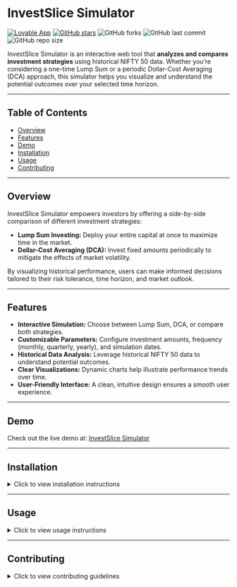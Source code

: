 # InvestSlice Simulator

[![Lovable App](https://img.shields.io/badge/Lovable-Deployed-success)](https://invest-slice-simulator.lovable.app/)
[![GitHub stars](https://img.shields.io/github/stars/jeevanba273/invest-slice-simulator?style=social)](https://github.com/jeevanba273/invest-slice-simulator)
![GitHub forks](https://img.shields.io/github/forks/jeevanba273/invest-slice-simulator?style=social)
![GitHub last commit](https://img.shields.io/github/last-commit/jeevanba273/invest-slice-simulator)
![GitHub repo size](https://img.shields.io/github/repo-size/jeevanba273/invest-slice-simulator?color=blue&style=flat-square)

InvestSlice Simulator is an interactive web tool that **analyzes and compares investment strategies** using historical NIFTY 50 data. Whether you’re considering a one-time Lump Sum or a periodic Dollar-Cost Averaging (DCA) approach, this simulator helps you visualize and understand the potential outcomes over your selected time horizon.

---

## Table of Contents
- [Overview](#overview)
- [Features](#features)
- [Demo](#demo)
- [Installation](#installation)
- [Usage](#usage)
- [Contributing](#contributing)

---

## Overview

InvestSlice Simulator empowers investors by offering a side-by-side comparison of different investment strategies:
- **Lump Sum Investing:** Deploy your entire capital at once to maximize time in the market.
- **Dollar-Cost Averaging (DCA):** Invest fixed amounts periodically to mitigate the effects of market volatility.

By visualizing historical performance, users can make informed decisions tailored to their risk tolerance, time horizon, and market outlook.

---

## Features

- **Interactive Simulation:** Choose between Lump Sum, DCA, or compare both strategies.
- **Customizable Parameters:** Configure investment amounts, frequency (monthly, quarterly, yearly), and simulation dates.
- **Historical Data Analysis:** Leverage historical NIFTY 50 data to understand potential outcomes.
- **Clear Visualizations:** Dynamic charts help illustrate performance trends over time.
- **User-Friendly Interface:** A clean, intuitive design ensures a smooth user experience.

---

## Demo

Check out the live demo at: [InvestSlice Simulator](https://invest-slice-simulator.lovable.app)

---

## Installation

<details>
  <summary>Click to view installation instructions</summary>

### Prerequisites
- **Node.js & npm:** Ensure you have Node.js installed.
- **Git:** For cloning the repository.


### Steps
1. **Clone the repository:**
   ```bash
   git clone https://github.com/jeevanba273/invest-slice-simulator.git
2. **Navigate to the project directory:**
   ```bash
   cd invest-slice-simulator
3. **Install Required Packages:**
   ```bash
   npm install
4. **Start the development server:**
    ```bash
    npm start
Open your browser and visit http://localhost:3000 to run the simulator.
</details>

---

## Usage

<details>
  <summary>Click to view usage instructions</summary>

**1. Select the Strategy Type**  
- Choose **Lump Sum**, **Dollar-Cost Averaging (DCA)**, or **Compare Both**.

**2. Configure Your Simulation**  
- **Lump Sum Amount:** e.g., ₹1,00,000  
- **DCA Amount Per Period:** e.g., ₹10,000 (monthly, quarterly, or yearly)  
- **Investment Frequency:** Select from **Monthly**, **Quarterly**, or **Yearly**  
- **Date Range:** Define the simulation period (e.g., January 1, 2010 to January 1, 2025)

**3. Start the Simulation**  
- Click on **"Start Simulation"** to run and visualize the investment performance.

**4. Analyze the Results**  
- Review the visualized data to see how different strategies perform over time.

</details>

---

##  Contributing
<details> <summary>Click to view contributing guidelines</summary>
Contributions are welcome! To contribute:

1. **Fork the Repository**

2. **Create a New Branch:**

    ```bash
    git checkout -b feature/your-feature

3. **Commit Your Changes:**
    
    ```bash
    git commit -m "Add new feature"
   
4. **Push to Your Branch:**
    
    ```bash
    git push origin feature/your-feature

5. Submit a Pull Request with a clear description of your changes.

</details>


    
